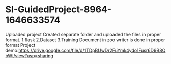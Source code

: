 # SI-GuidedProject-8964-1646633574
Uploaded project Created separate folder and uploaded the files in proper format. 
1.flask 
2.Dataset 
3.Training Document in zoo writer is done in proper format 
Project demo:https://drive.google.com/file/d/1TDpBUwDr2FuYmk4ydo1Fusr6D9B8ObWI/view?usp=sharing
